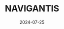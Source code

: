 ---  
layout: startup_page  
title: "NAVIGANTIS"  
id: "navigantis.co"  
permalink: "/navigantisnavigantis.co07252024/"  
website: "https://www.navigantis.co/"  
funding_round: "Series A"  
funding_amount: "$12M"  
investors: "Puma Venture Capital, Cormorant Asset Management, Mirae Asset Capital"  
about: "NAVIGANTIS Inc. is developing an interventional robotic platform for neurovascular procedures, including acute ischemic stroke treatment. Their VASCO robot aims to improve the timeliness and accessibility of procedures like mechanical thrombectomy, ultimately enhancing patient outcomes. The platform also addresses the need for reduced radiation exposure during such procedures."  
markets: "MedTech, Robotics, Healthcare, Medical Equipment Manufacturing"  
hq: "Miami, Florida, United States"  
founded_year: "2022"  
linkedin: "https://www.linkedin.com/company/navigantis-inc"  
twitter: ""  
instagram: ""  
facebook: ""  
crunchbase: "https://www.crunchbase.com/organization/navigantis"  
pitchbook: "https://pitchbook.com/profiles/company/597189-34"  

date_display: "25-Jul-2024"  
date: "2024-07-25"

# SEO Optimization  
meta_title: "NAVIGANTIS - Series A Funding ($12M)"  
meta_description: "NAVIGANTIS, NAVIGANTIS Inc. is developing an interventional robotic platform for neurovascular procedures, including acute ischemic stroke treatment. Their VASCO ..."  
meta_keywords: "NAVIGANTIS, MedTech, Robotics, Healthcare, Medical Equipment Manufacturing, Series A funding"  
canonical_url: "https://startup.projectstartups.com/navigantisnavigantis.co07252024/"  
---